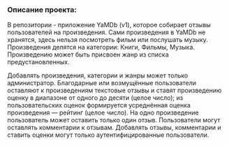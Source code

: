 ### Описание проекта:

В репозитории - приложение YaMDb (v1), которое собирает отзывы пользователей на произведения.
Сами произведения в YaMDb не хранятся, здесь нельзя посмотреть фильм или послушать музыку.
Произведения делятся на категории: Книги, Фильмы, Музыка. Произведению может быть присвоен жанр
из списка предустановленных.

Добавлять произведения, категории и жанры может только администратор.
Благодарные или возмущённые пользователи оставляют к произведениям текстовые отзывы и ставят 
произведению оценку в диапазоне от одного до десяти (целое число); из пользовательских оценок 
формируется усреднённая оценка произведения — рейтинг (целое число). На одно произведение 
пользователь может оставить только один отзыв.
Пользователи могут оставлять комментарии к отзывам.
Добавлять отзывы, комментарии и ставить оценки могут только аутентифицированные пользователи.

